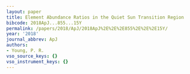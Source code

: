```yaml
---
layout: paper
title: Element Abundance Ratios in the Quiet Sun Transition Region
bibcode: 2018ApJ...855...15Y
permalink: /papers/2018/ApJ/2018ApJ%2E%2E%2E855%2E%2E%2E15Y/
year: '2018'
journal_abbrev: ApJ
authors:
- Young, P. R.
vso_source_keys: {}
vso_instrument_keys: {}
---
```

